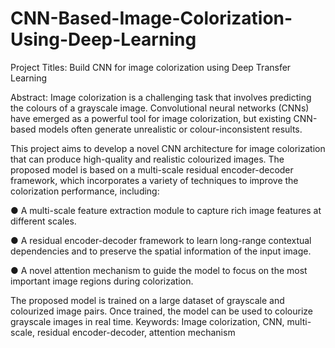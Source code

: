 # CNN-Based-Image-Colorization-Using-Deep-Learning

Project Titles: Build CNN for image colorization using Deep Transfer Learning

Abstract:
Image colorization is a challenging task that involves predicting the colours of a grayscale image. Convolutional neural networks (CNNs) have emerged as a powerful tool for image colorization, but existing CNN-based models often generate unrealistic or colour-inconsistent results.

This project aims to develop a novel CNN architecture for image colorization that can produce high-quality and realistic colourized images. The proposed model is based on a multi-scale residual encoder-decoder framework, which incorporates a variety of techniques to improve the colorization performance, including:

●	A multi-scale feature extraction module to capture rich image features at different scales.

●	A residual encoder-decoder framework to learn long-range contextual dependencies and to preserve the spatial information of the input image.

●	A novel attention mechanism to guide the model to focus on the most important image regions during colorization.

The proposed model is trained on a large dataset of grayscale and colourized image pairs. Once trained, the model can be used to colourize grayscale images in real time.
Keywords: Image colorization, CNN, multi-scale, residual encoder-decoder, attention mechanism
